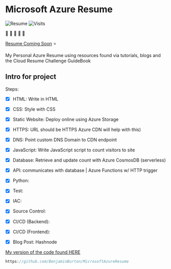 # Microsoft Azure Resume

![Resume](https://img.shields.io/badge/Resume-UnderConstruction-red) ![Visits](https://img.shields.io/badge/Visits-Currently%20UK-blue)

:wave: :wave: :wave: :wave: :wave:

[Resume Coming Soon](lavellburton.com) :star:

My Personal Azure Resume using resources found via tutorials, blogs and the Cloud Resume Challenge GuideBook

## Intro for project

Steps: 
- [x] HTML: Write in HTML 
- [x] CSS: Style with CSS
- [x] Static Website: Deploy online using Azure Storage
- [x] HTTPS: URL should be HTTPS Azure CDN will help with this)
- [x] DNS: Point custom DNS Domain to CDN endpoint
- [x] JavaScript: Write JavaScript script to count visitors to site
- [x] Database: Retrieve and update count with Azure CosmosDB (serverless)
- [x] API: communicates with database | Azure Functions w/ HTTP trigger 
- [x] Python: 
- [x] Test: 
- [x] IAC: 
- [x] Source Control: 
- [x] CI/CD (Backend): 
- [x] CI/CD (Frontend): 
- [x] Blog Post: Hashnode


[My version of the code found HERE](https://github.com/BenjaminBurton/MicrosoftAzureResume)


```js
https://github.com/BenjaminBurton/MicrosoftAzureResume

```